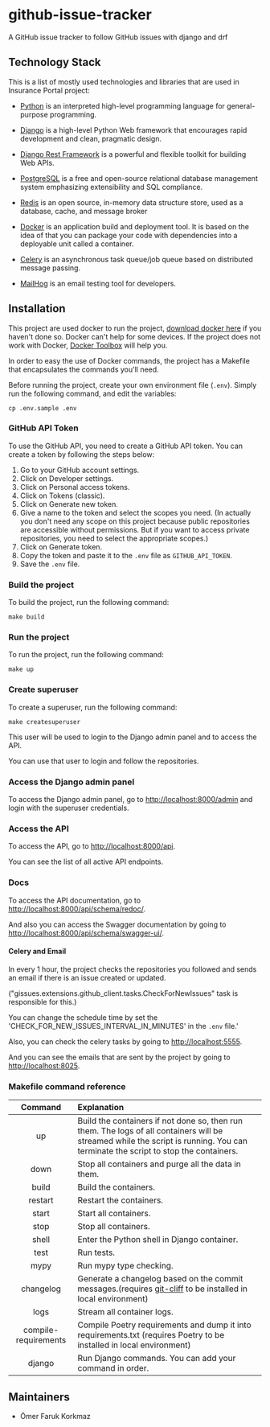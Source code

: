 # github-issue-tracker
A GitHub issue tracker to follow GitHub issues with django and drf

## Technology Stack
This is a list of mostly used technologies and libraries that are used in Insurance Portal project:

- [Python](https://www.python.org/) is an interpreted high-level programming language for general-purpose programming.

- [Django](https://www.djangoproject.com/) is a high-level Python Web framework that encourages rapid development and clean, pragmatic design.

- [Django Rest Framework](https://www.django-rest-framework.org/) is a powerful and flexible toolkit for building Web APIs.

- [PostgreSQL](https://www.postgresql.org) is a free and open-source relational database management system emphasizing extensibility and SQL compliance.

- [Redis](https://redis.io) is an open source, in-memory data structure store, used as a database, cache, and message broker

- [Docker](https://www.docker.com) is an application build and deployment tool. It is based on the idea of that you can package your code with dependencies into a deployable unit called a container.

- [Celery](https://docs.celeryproject.org/en/stable/) is an asynchronous task queue/job queue based on distributed message passing.

- [MailHog](https://github.com/mailhog/MailHog?tab=readme-ov-file) is an email testing tool for developers.


## Installation
This project are used docker to run the project, [download docker here](https://www.docker.com/community-edition) if you haven't done so.
Docker can't help for some devices. If the project does not work with Docker, [Docker Toolbox](https://docs.docker.com/toolbox/toolbox_install_windows/#step-2-install-docker-toolbox) will help you.

In order to easy the use of Docker commands, the project has a Makefile that encapsulates the commands you'll need.

Before running the project, create your own environment file (`.env`). Simply run the following command, and edit the variables:
```shell
cp .env.sample .env
```

### GitHub API Token
To use the GitHub API, you need to create a GitHub API token. You can create a token by following the steps below:
1. Go to your GitHub account settings.
2. Click on Developer settings.
3. Click on Personal access tokens.
4. Click on Tokens (classic).
5. Click on Generate new token.
6. Give a name to the token and select the scopes you need.
(In actually you don't need any scope on this project because public repositories are accessible without permissions. But if you want to access private repositories, you need to select the appropriate scopes.)
7. Click on Generate token.
8. Copy the token and paste it to the `.env` file as `GITHUB_API_TOKEN`.
9. Save the `.env` file.

### Build the project
To build the project, run the following command:
```shell
make build
```

### Run the project
To run the project, run the following command:
```shell
make up
```

### Create superuser
To create a superuser, run the following command:
```shell
make createsuperuser
```
This user will be used to login to the Django admin panel and to access the API.

You can use that user to login and follow the repositories.

### Access the Django admin panel

To access the Django admin panel, go to [http://localhost:8000/admin](http://localhost:8000/admin) and login with the superuser credentials.

### Access the API

To access the API, go to [http://localhost:8000/api](http://localhost:8000/api).

You can see the list of all active API endpoints.

### Docs

To access the API documentation, go to [http://localhost:8000/api/schema/redoc/](http://localhost:8000/api/schema/redoc/).

And also you can access the Swagger documentation by going to [http://localhost:8000/api/schema/swagger-ui/](http://localhost:8000/api/schema/swagger-ui/).


#### Celery and Email
In every 1 hour, the project checks the repositories you followed and sends an email if there is an issue created or updated.

("gissues.extensions.github_client.tasks.CheckForNewIssues" task is responsible for this.)

You can change the schedule time by set the 'CHECK_FOR_NEW_ISSUES_INTERVAL_IN_MINUTES' in the `.env` file.'


Also, you can check the celery tasks by going to [http://localhost:5555](http://localhost:5555).

And you can see the emails that are sent by the project by going to [http://localhost:8025](http://localhost:8025).


### Makefile command reference

|       Command        | Explanation                                                                                                                                                                       |
|:--------------------:|:----------------------------------------------------------------------------------------------------------------------------------------------------------------------------------|
|          up          | Build the containers if not done so, then run them. The logs of all containers will be streamed while the script is running. You can terminate the script to stop the containers. |
|         down         | Stop all containers and purge all the data in them.                                                                                                                               |
|        build         | Build the containers.                                                                                                                                                             |
|       restart        | Restart the containers.                                                                                                                                                           |
|        start         | Start all containers.                                                                                                                                                             |
|         stop         | Stop all containers.                                                                                                                                                              |
|        shell         | Enter the Python shell in Django container.                                                                                                                                       |
|         test         | Run tests.                                                                                                                                                                        |
|         mypy         | Run mypy type checking.                                                                                                                                                           |
|      changelog       | Generate a changelog based on the commit messages.(requires [git-cliff](https://git-cliff.org) to be installed in local environment)                                              |
|         logs         | Stream all container logs.                                                                                                                                                        |
| compile-requirements | Compile Poetry requirements and dump it into requirements.txt (requires Poetry to be installed in local environment)                                                              |
|        django        | Run Django commands. You can add your command in order.                                                                                                                           |


## Maintainers
- Ömer Faruk Korkmaz
